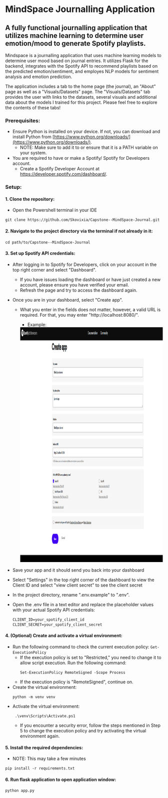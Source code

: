 # MindSpace Journalling Application


## A fully functional journalling application that utilizes machine learning to determine user emotion/mood to generate Spotify playlists.


Mindspace is a journalling application that uses machine learning models to determine user mood based on journal entries. It utilizes Flask for the backend, integrates with the Spotify API to recommend playlists based on the predicted emotion/sentiment, and employes NLP models for sentiment analysis and emotion prediction. 

The application includes a tab to the home page (the journal), an "About" page as well as a "Visuals/Datasets" page. The "Visuals/Datasets" tab provides the user with links to the datasets, several visuals and additional data about the models I trained for this project. Please feel free to explore the contents of these tabs!

### Prerequisites:
   + Ensure Python is installed on your device. If not, you can download and install Python from [https://www.python.org/downloads/](https://www.python.org/downloads/).
      + NOTE: Make sure to add it to or ensure that it is a PATH variable on your system.
   + You are required to have or make a Spotify/ Spotify for Developers account.
      + Create a Spotify Developer Account at https://developer.spotify.com/dashboard/.


### Setup:

#### 1. Clone the repository:
+ Open the Powershell terminal in your IDE
```
git clone https://github.com/Skovixia/Capstone--MindSpace-Journal.git
```

#### 2. Navigate to the project directory via the terminal if not already in it:
```
cd path/to/Capstone--MindSpace-Journal
```
#### 3. Set up Spotify API credentials:

+ After logging in to Spotify for Developers, click on your account in the top right corner and select "Dashboard".
   + If you have issues loading the dashboard or have just created a new account, please ensure you have verified your email. 
   + Refresh the page and try to access the dashboard again.

+ Once you are in your dashboard, select "Create app".
   + What you enter in the fields does not matter, however, a valid URL is required. For that, you may enter "http://localhost:8080/".
        + Example:

        <img src="static\images\spotifyApp.png" alt="Spotify Create App fields" width="800" height="750">


+ Save your app and it should send you back into your dashboard
+ Select "Settings" in the top right corner of the dashboard to view the Client ID and select "view client secret" to see the client secret
+ In the project directory, rename ".env.example" to ".env".

+ Open the .env file in a text editor and replace the placeholder values with your actual Spotify API credentials:
    ```
    CLIENT_ID=your_spotify_client_id 
    CLIENT_SECRET=your_spotify_client_secret
    ```

#### 4. (Optional) Create and activate a virtual environment:

+ Run the following command to check the current execution policy:
        ```
        Get-ExecutionPolicy
        ```
   + If the execution policy is set to "Restricted," you need to change it to allow script execution. Run the following command:
        ```
        Set-ExecutionPolicy RemoteSigned -Scope Process
        ```
   + If the execution policy is "RemoteSigned", continue on.
+ Create the virtual environment:
    ```
    python -m venv venv
    ```
+ Activate the virtual environment:
   ```
    .\venv\Scripts\Activate.ps1
   ```
   + If you encounter a security error, follow the steps mentioned in Step 5 to change the execution policy and try activating the virtual environment again.
#### 5. Install the required dependencies:
   + NOTE: This may take a few minutes
```
pip install -r requirements.txt
```

#### 6. Run flask application to open application window:
```
python app.py
```
